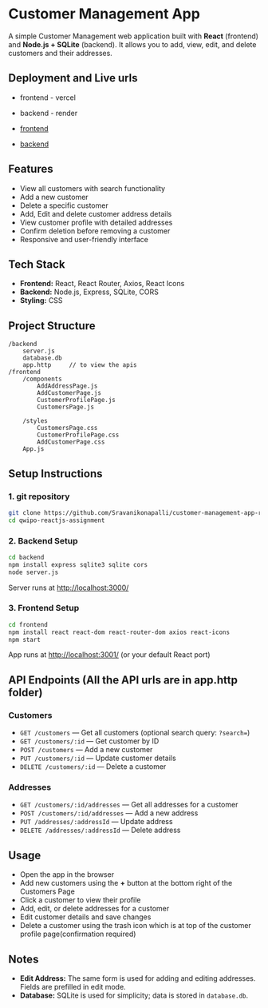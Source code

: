 # Customer Management App

A simple Customer Management web application built with **React** (frontend) and **Node.js + SQLite** (backend). It allows you to add, view, edit, and delete customers and their addresses.

## Deployment and Live urls

- frontend - vercel
- backend - render

- [frontend](https://customer-management-app-reactjs-qwi.vercel.app/)
- [backend](https://customer-management-app-reactjs-qwipo.onrender.com)

## Features

- View all customers with search functionality
- Add a new customer
- Delete a specific customer
- Add, Edit and delete customer address details
- View customer profile with detailed addresses
- Confirm deletion before removing a customer
- Responsive and user-friendly interface

## Tech Stack

- **Frontend:** React, React Router, Axios, React Icons
- **Backend:** Node.js, Express, SQLite, CORS
- **Styling:** CSS

## Project Structure

```
/backend
    server.js
    database.db
    app.http     // to view the apis
/frontend
    /components
        AddAddressPage.js
        AddCustomerPage.js
        CustomerProfilePage.js
        CustomersPage.js
        
    /styles
        CustomersPage.css
        CustomerProfilePage.css
        AddCustomerPage.css
    App.js

```

## Setup Instructions

### 1. git repository

```bash
git clone https://github.com/Sravanikonapalli/customer-management-app-reactjs-qwipo.git
cd qwipo-reactjs-assignment
```

### 2. Backend Setup

```bash
cd backend
npm install express sqlite3 sqlite cors
node server.js
```
Server runs at [http://localhost:3000/](http://localhost:3000/)

### 3. Frontend Setup

```bash
cd frontend
npm install react react-dom react-router-dom axios react-icons
npm start
```
App runs at [http://localhost:3001/](http://localhost:3001/) (or your default React port)

## API Endpoints (All the API urls are in **app.http** folder)

### Customers

- `GET /customers` — Get all customers (optional search query: `?search=`)
- `GET /customers/:id` — Get customer by ID
- `POST /customers` — Add a new customer
- `PUT /customers/:id` — Update customer details
- `DELETE /customers/:id` — Delete a customer

### Addresses

- `GET /customers/:id/addresses` — Get all addresses for a customer
- `POST /customers/:id/addresses` — Add a new address
- `PUT /addresses/:addressId` — Update address
- `DELETE /addresses/:addressId` — Delete address

## Usage

- Open the app in the browser
- Add new customers using the **+** button at the bottom right of the Customers Page
- Click a customer to view their profile
- Add, edit, or delete addresses for a customer
- Edit customer details and save changes
- Delete a customer using the trash icon which is at top of the customer profile page(confirmation required)

## Notes

- **Edit Address:** The same form is used for adding and editing addresses. Fields are prefilled in edit mode.
- **Database:** SQLite is used for simplicity; data is stored in `database.db`.
